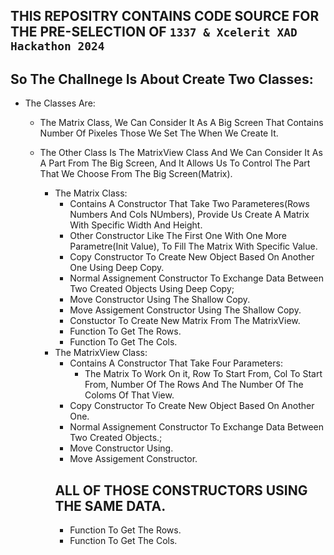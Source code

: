 ## THIS REPOSITRY CONTAINS CODE SOURCE FOR THE PRE-SELECTION OF `1337 & Xcelerit XAD Hackathon 2024`

## So The Challnege Is About Create Two Classes:
* The Classes Are:
    - The Matrix Class, We Can Consider It As A Big Screen That Contains Number Of Pixeles Those We Set The When We Create It.
    - The Other Class Is The MatrixView Class And We Can Consider It As A Part From The Big Screen, And It Allows Us To Control The Part That We Choose From The Big Screen(Matrix).

        * The Matrix Class:
            - Contains A Constructor That Take Two Parameteres(Rows Numbers And Cols NUmbers), Provide Us Create A Matrix With Specific Width And Height.
            - Other Constructor Like The First One With One More Parametre(Init Value), To Fill The Matrix With Specific Value.
            - Copy Constructor To Create New Object Based On Another One Using Deep Copy.
            - Normal Assignement Constructor To Exchange Data Between Two Created Objects Using Deep Copy;
            - Move Constructor Using The Shallow Copy.
            - Move Assigement Constructor Using The Shallow Copy.
            - Constuctor To Create New Matrix From  The MatrixView.
            - Function To Get The Rows.
            - Function To Get The Cols.
        * The MatrixView Class:
            - Contains A Constructor That Take Four Parameters:
                - The Matrix To Work On it, Row To Start From, Col To Start From, Number Of The Rows And The Number Of The Coloms Of That View. 
            - Copy Constructor To Create New Object Based On Another One.
            - Normal Assignement Constructor To Exchange Data Between Two Created Objects.;
            - Move Constructor Using.
            - Move Assigement Constructor.
            ## ALL OF THOSE CONSTRUCTORS USING THE SAME DATA.
            - Function To Get The Rows.
            - Function To Get The Cols.